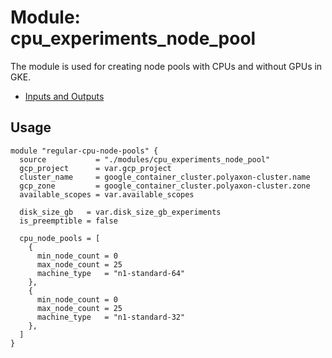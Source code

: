 # Module: cpu_experiments_node_pool
The module is used for creating node pools with CPUs and without GPUs in GKE.

- [Inputs and Outputs](./inputs_and_outputs.md)

## Usage
```hcl-terraform
module "regular-cpu-node-pools" {
  source           = "./modules/cpu_experiments_node_pool"
  gcp_project      = var.gcp_project
  cluster_name     = google_container_cluster.polyaxon-cluster.name
  gcp_zone         = google_container_cluster.polyaxon-cluster.zone
  available_scopes = var.available_scopes

  disk_size_gb   = var.disk_size_gb_experiments
  is_preemptible = false

  cpu_node_pools = [
    {
      min_node_count = 0
      max_node_count = 25
      machine_type   = "n1-standard-64"
    },
    {
      min_node_count = 0
      max_node_count = 25
      machine_type   = "n1-standard-32"
    },
  ]
}
```
